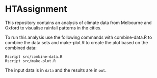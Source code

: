 # HTAssignment

This repository contains an analysis of climate data from Melbourne and Oxford to visualise rainfall patterns in the cities.

To run this analysis use the following commands with combine-data.R to combine the data sets and make-plot.R to create the plot based on the combined data:

```
Rscript src/combine-data.R
Rscript src/make-plot.R
```

The input data is in `data` and the results are in `out`.
